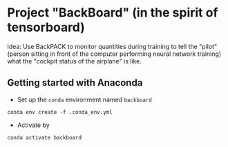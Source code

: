 # Project "BackBoard" (in the spirit of tensorboard)

Idea: Use BackPACK to monitor quantities during training to tell the "pilot" (person sitting in front of the computer performing neural network training) what the "cockpit status of the airplane" is like.


## Getting started with Anaconda
* Set up the `conda` environment named `backboard`
```
conda env create -f .conda_env.yml
```

* Activate by
```
conda activate backboard
```
